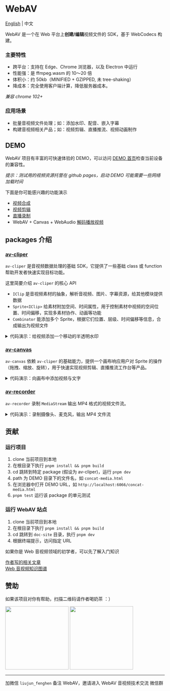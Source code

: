# WebAV

[English](./README.md) | 中文

WebAV 是一个在 Web 平台上**创建/编辑**视频文件的 SDK，基于 WebCodecs 构建。

### 主要特性

- 跨平台：支持在 Edge、Chrome 浏览器，以及 Electron 中运行
- 性能强：是 ffmpeg.wasm 的 10～20 倍
- 体积小：约 50kb（MINIFIED + GZIPPED, 未 tree-shaking）
- 降成本：完全使用客户端计算，降低服务器成本。

_兼容 chrome 102+_

### 应用场景

- 批量音视频文件处理；如：添加水印、配音、嵌入字幕
- 构建音视频相关产品；如：视频剪辑、直播推流、视频动画制作

## DEMO

WebAV 项目有丰富的可快速体验的 DEMO，可以访问 [DEMO 首页](https://bilibili.github.io/WebAV/demo)检查当前设备的兼容性。

_提示：测试用的视频资源托管在 github pages，启动 DEMO 可能需要一些网络加载时间_

下面是你可能感兴趣的功能演示

- [视频合成](https://bilibili.github.io/WebAV/demo/2_1-concat-video)
- [视频剪辑](https://bilibili.github.io/WebAV/demo/6_4-video-editor)
- [直播录制](https://bilibili.github.io/WebAV/demo/4_2-recorder-avcanvas)
- WebAV + Canvas + WebAudio [解码播放视频](https://bilibili.github.io/WebAV/demo/1_1-decode-video)

## packages 介绍

### [av-cliper](https://bilibili.github.io/WebAV/_api/av-cliper/)

`av-cliper` 是音视频数据处理的基础 SDK，它提供了一些基础 class 或 function 帮助开发者快速实现目标功能。

这里简要介绍 `av-cliper` 的核心 API

- `IClip` 是音视频素材的抽象，解析音视频、图片、字幕资源，给其他模块提供数据
- `Sprite<IClip>` 给素材附加空间、时间属性，用于控制素材中视频的空间位置、时间偏移，实现多素材协作、动画等功能
- `Combinator` 能添加多个 Sprite，根据它们位置、层级、时间偏移等信息，合成输出为视频文件

<details>
<summary style="cursor: pointer;"> 代码演示：给视频添加一个移动的半透明水印 </summary>

```js
import {
  ImgClip,
  MP4Clip,
  OffscreenSprite,
  renderTxt2ImgBitmap,
  Combinator,
} from '@webav/av-cliper';

const spr1 = new OffscreenSprite(
  new MP4Clip((await fetch('./video/bunny.mp4')).body),
);
const spr2 = new OffscreenSprite(
  new ImgClip(
    await renderTxt2ImgBitmap(
      '水印',
      `font-size:40px; color: white; text-shadow: 2px 2px 6px red;`,
    ),
  ),
);
spr2.time = { offset: 0, duration: 5e6 };
spr2.setAnimation(
  {
    '0%': { x: 0, y: 0 },
    '25%': { x: 1200, y: 680 },
    '50%': { x: 1200, y: 0 },
    '75%': { x: 0, y: 680 },
    '100%': { x: 0, y: 0 },
  },
  { duration: 4e6, iterCount: 1 },
);
spr2.zIndex = 10;
spr2.opacity = 0.5;

const com = new Combinator({
  width: 1280,
  height: 720,
});

await com.addSprite(spr1);
await com.addSprite(spr2);

com.output(); // => ReadableStream
```

</details>

### [av-canvas](https://bilibili.github.io/WebAV/_api/av-canvas/)

`av-canvas` 依赖 `av-cliper` 的基础能力，提供一个画布响应用户对 Sprite 的操作（拖拽、缩放、旋转），用于快速实现视频剪辑、直播推流工作台等产品。

<details>
<summary style="cursor: pointer;"> 代码演示：向画布中添加视频与文字 </summary>

```js
import {
  ImgClip,
  MP4Clip,
  VisibleSprite,
  renderTxt2ImgBitmap,
} from '@webav/av-cliper';
import { AVCanvas } from '@webav/av-canvas';

const avCvs = new AVCanvas(document.querySelector('#app'), {
  width: 1280,
  height: 720,
});

const spr1 = new VisibleSprite(
  new MP4Clip((await fetch('./video/bunny.mp4')).body),
);
const spr2 = new VisibleSprite(
  new ImgClip(
    await renderTxt2ImgBitmap(
      '水印',
      `font-size:40px; color: white; text-shadow: 2px 2px 6px red;`,
    ),
  ),
);

await avCvs.add(spr1);
await avCvs.add(spr2);

// 将用户编辑的素材导出成视频
// (await avCvs.createCombinator()).output()

// 从画布捕获流（MediaStream），用于直播推流或录制视频
// avCvs.captureStream()
```

</details>

### [av-recorder](https://bilibili.github.io/WebAV/_api/av-canvas/)

`av-recorder` 录制 `MediaStream` 输出 MP4 格式的视频文件流。

<details>
<summary style="cursor: pointer;"> 代码演示：录制摄像头、麦克风，输出 MP4 文件流 </summary>

```js
import { AVRecorder } from '@webav/av-recorder';
const mediaStream = await navigator.mediaDevices.getUserMedia({
  video: true,
  audio: true,
});

const recorder = new AVRecorder(recodeMS);
recorder.start(); // => ReadableStream
```

</details>

## 贡献

### 运行项目

1. clone 当前项目到本地
2. 在根目录下执行 `pnpm install && pnpm build`
3. cd 跳转到特定 package (假设为 av-cliper)，运行 `pnpm dev`
4. path 为 DEMO 目录下的文件名，如 `concat-media.html`
5. 在浏览器中打开 DEMO URL，如 `http://localhost:6066/concat-media.html`
6. `pnpm test` 运行该 package 的单元测试

### 运行 WebAV 站点

1. clone 当前项目到本地
2. 在根目录下执行 `pnpm install && pnpm build`
3. cd 跳转到 `doc-site` 目录，执行 `pnpm dev`
4. 根据终端提示，访问指定 URL

如果你是 Web 音视频领域的初学者，可以先了解入门知识

[作者写的相关文章](https://bilibili.github.io/WebAV/article)  
[Web 音视频知识图谱](https://github.com/bilibili/WebAV-KnowledgeGraph)

## 赞助

如果该项目对你有帮助，扫描二维码请作者喝奶茶 ：）

<img src="https://github.com/bilibili/WebAV/assets/3307051/4b25836a-3f85-4160-b0bf-6c8360fad9a4" width=200 />
<img src="https://github.com/bilibili/WebAV/assets/3307051/b0d8ff07-71c9-46c1-af33-019420d17c06" width=200 />

---

加微信 `liujun_fenghen` 备注 WebAV，邀请进入 WebAV 音视频技术交流 微信群

